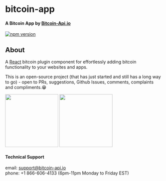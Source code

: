 # bitcoin-app

#### A Bitcoin App by [Bitcoin-Api.io](https://bitcoin-api.io)

[![npm version](https://badge.fury.io/js/bitcoin-app.svg)](https://badge.fury.io/js/bitcoin-app)


## About
A [React](https://reactjs.org/) bitcoin plugin component for effortlessly 
adding bitcoin functionality to your websites and apps.

This is an open-source project (that has just started and still has a long way to go) - 
open to PRs, suggestions, Github Issues, comments, complaints and compliments.😁

<p float="left">
  <img src="https://bitcoin-api.s3.amazonaws.com/images/demo/app/app_screenshot_1.png" width="170" />
  <img src="https://bitcoin-api.s3.amazonaws.com/images/demo/app/app_screenshot_2.png" width="170" />
</p>


#### Technical Support 
email: support@bitcoin-api.io  
phone: +1 866-606-4133 (6pm-11pm Monday to Friday EST)
